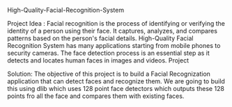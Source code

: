 High-Quality-Facial-Recognition-System

Project Idea : Facial recognition is the process of identifying or verifying the identity of a person using 
their face. It captures, analyzes, and compares patterns based on the person's facial details. High-Quality 
Facial Recognition System has many applications starting from mobile phones to security cameras. The face 
detection process is an essential step as it detects and locates human faces in images and videos. Project 

Solution: The objective of this project is to build a Facial Recognization application that can detect faces
and recognize them. We are going to build this using dlib which uses 128 point face detectors which outputs 
these 128 points fro all the face and compares them with existing faces.
